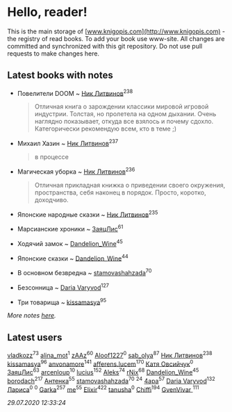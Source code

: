 # Hello, reader!
This is the main storage of [www.knigopis.com](http://www.knigopis.com) - the registry of read books.
To add your book use www-site. All changes are committed and synchronized with this git repository.
Do not use pull requests to make changes here.


## Latest books with notes
* Повелители DOOM ~ [Ник Литвинов](users/241/241974816-vkontakte)<sup>238</sup>
    > Отличная книга о зарождении классики мировой игровой индустрии. Толстая, но пролетела на одном дыхании. Очень наглядно показывает, откуда все взялось и почему сдохло. Категорически рекомендую всем, кто в теме ;)

* Михаил Хазин ~ [Ник Литвинов](users/241/241974816-vkontakte)<sup>237</sup>
    > в процессе

* Магическая уборка ~ [Ник Литвинов](users/241/241974816-vkontakte)<sup>236</sup>
    > Отличная прикладная книжка о приведении своего окружения, пространства, себя наконец в порядок. Просто, коротко, доходчиво.

* Японские народные сказки ~ [Ник Литвинов](users/241/241974816-vkontakte)<sup>235</sup>

* Марсианские хроники ~ [ЗаяцЛис](users/112/112388384595246311466-google)<sup>61</sup>

* Ходячий замок ~ [Dandelion_Wine](users/586/58602788-vkontakte)<sup>45</sup>

* Японские сказки ~ [Dandelion_Wine](users/586/58602788-vkontakte)<sup>44</sup>

* В основном безвредна ~ [stamovashahzada](users/310/310646815-vkontakte)<sup>70</sup>

* Безсонница ~ [Daria Varyvod](users/829/829893410524253-facebook)<sup>127</sup>

* Три товарища ~ [kissamasya](users/684/68439978-vkontakte)<sup>95</sup>


_More notes [here](latest_books_with_notes.md)._


## Latest users
[vladkozz](users/572/57239276-vkontakte)<sup>73</sup> 
[alina_mot](users/103/103322968684647562714-google)<sup>1</sup> 
[zAAz](users/202/202248233-vkontakte)<sup>60</sup> 
[Aloof1227](users/114/114765710951931448001-google)<sup>0</sup> 
[sab_olya](users/139/139338401-vkontakte)<sup>87</sup> 
[Ник Литвинов](users/241/241974816-vkontakte)<sup>238</sup> 
[kissamasya](users/684/68439978-vkontakte)<sup>96</sup> 
[anvonamore](users/595/5957175-vkontakte)<sup>141</sup> 
[afferens.lucem](users/196/196071655-vkontakte)<sup>170</sup> 
[Катя Овсийчук](users/518/5189131938484800934-mailru)<sup>0</sup> 
[ЗаяцЛис](users/112/112388384595246311466-google)<sup>63</sup> 
[arcenloup](users/116/116941085634604796026-google)<sup>10</sup> 
[lucius](users/838/83820536-yandex)<sup>152</sup> 
[Aleks](users/117/117835844513813219393-google)<sup>74</sup> 
[rNix](users/227/22742452-yandex)<sup>68</sup> 
[Dandelion_Wine](users/586/58602788-vkontakte)<sup>45</sup> 
[borodach](users/157/15706320-vkontakte)<sup>217</sup> 
[Антенка](users/118/118158645037334943900-google)<sup>55</sup> 
[stamovashahzada](users/310/310646815-vkontakte)<sup>70</sup> 
[](users/153/1537586159620888-facebook)<sup>24</sup> 
[4apa](users/117/117392596378069249667-google)<sup>57</sup> 
[Daria Varyvod](users/829/829893410524253-facebook)<sup>132</sup> 
[Лариса](users/857/8574185466665758458-mailru)<sup>0</sup> 
[](users/113/113682488001865717231-google)<sup>0</sup> 
[Garka](users/115/115753719718250012620-google)<sup>257</sup> 
[me](users/381/381417697-yandex)<sup>55</sup> 
[Elixir](users/115/115826717712507836033-google)<sup>422</sup> 
[tanusha](users/106/106286047866366932213-google)<sup>0</sup> 
[Chiffi](users/105/105831994080785626680-google)<sup>194</sup> 
[GvenVivar ](users/158/158266434925901-facebook)<sup>111</sup> 


_29.07.2020 12:33:24_
